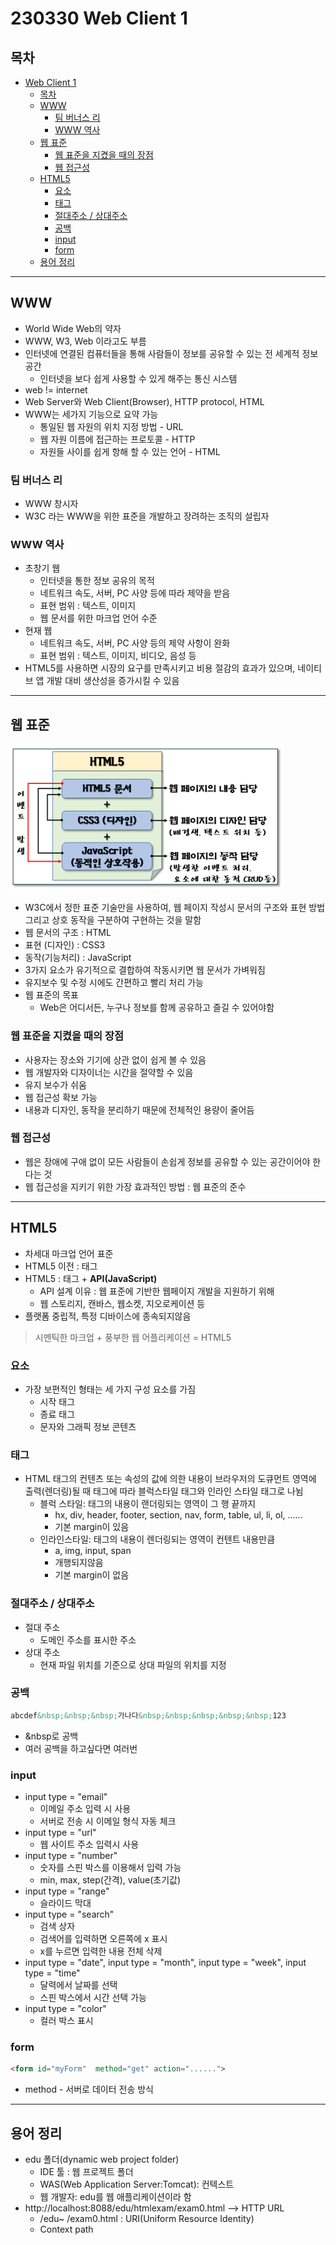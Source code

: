 # 230330 Web Client 1
## 목차
<!-- TOC -->

- [Web Client 1](#web-client-1)
    - [목차](#%EB%AA%A9%EC%B0%A8)
    - [WWW](#www)
        - [팀 버너스 리](#%ED%8C%80-%EB%B2%84%EB%84%88%EC%8A%A4-%EB%A6%AC)
        - [WWW 역사](#www-%EC%97%AD%EC%82%AC)
    - [웹 표준](#%EC%9B%B9-%ED%91%9C%EC%A4%80)
        - [웹 표준을 지켰을 때의 장점](#%EC%9B%B9-%ED%91%9C%EC%A4%80%EC%9D%84-%EC%A7%80%EC%BC%B0%EC%9D%84-%EB%95%8C%EC%9D%98-%EC%9E%A5%EC%A0%90)
        - [웹 접근성](#%EC%9B%B9-%EC%A0%91%EA%B7%BC%EC%84%B1)
    - [HTML5](#html5)
        - [요소](#%EC%9A%94%EC%86%8C)
        - [태그](#%ED%83%9C%EA%B7%B8)
        - [절대주소 / 상대주소](#%EC%A0%88%EB%8C%80%EC%A3%BC%EC%86%8C--%EC%83%81%EB%8C%80%EC%A3%BC%EC%86%8C)
        - [공백](#%EA%B3%B5%EB%B0%B1)
        - [input](#input)
        - [form](#form)
    - [용어 정리](#%EC%9A%A9%EC%96%B4-%EC%A0%95%EB%A6%AC)

<!-- /TOC -->
---
## WWW
- World Wide Web의 약자
- WWW, W3, Web 이라고도 부름
- 인터넷에 연결된 컴퓨터들을 통해 사람들이 정보를 공유할 수 있는 전 세계적 정보 공간
  - 인터넷을 보다 쉽게 사용할 수 있게 해주는 통신 시스템
- web != internet
- Web Server와 Web Client(Browser), HTTP protocol, HTML
- WWW는 세가지 기능으로 요약 가능
  - 통일된 웹 자원의 위치 지정 방법 - URL
  - 웹 자원 이름에 접근하는 프로토콜 - HTTP
  - 자원들 사이를 쉽게 항해 할 수 있는 언어 - HTML
### 팀 버너스 리
- WWW 창시자
- W3C 라는 WWW을 위한 표준을 개발하고 장려하는 조직의 설립자
### WWW 역사
- 초창기 웹
  - 인터넷을 통한 정보 공유의 목적
  - 네트워크 속도, 서버, PC 사양 등에 따라 제약을 받음
  - 표현 범위 : 텍스트, 이미지
  - 웹 문서를 위한 마크업 언어 수준
- 현재 웹
  - 네트워크 속도, 서버, PC 사양 등의 제약 사항이 완화
  - 표현 범위 : 텍스트, 이미지, 비디오, 음성 등
- HTML5를 사용하면 시장의 요구를 만족시키고 비용 절감의 효과가 있으며, 네이티브 앱 개발 대비 생산성을 증가시킬 수 있음
---

## 웹 표준
![](/TIL/image/2023-03-30-12-24-19.png)
- W3C에서 정한 표준 기술만을 사용하여, 웹 페이지 작성시 문서의 구조와 표현 방법 그리고 상호 동작을 구분하여 구현하는 것을 말함
- 웹 문서의 구조 : HTML
- 표현 (디자인) : CSS3
- 동작(기능처리) : JavaScript
- 3가지 요소가 유기적으로 결합하여 작동시키면 웹 문서가 가벼워짐
- 유지보수 및 수정 시에도 간편하고 빨리 처리 가능
- 웹 표준의 목표
  - Web은 어디서든, 누구나 정보를 함께 공유하고 즐길 수 있어야함
### 웹 표준을 지켰을 때의 장점
- 사용자는 장소와 기기에 상관 없이 쉽게 볼 수 있음
- 웹 개발자와 디자이너는 시간을 절약할 수 있음
- 유지 보수가 쉬움
- 웹 접근성 확보 가능
- 내용과 디자인, 동작을 분리하기 때문에 전체적인 용량이 줄어듬
### 웹 접근성
- 웹은 장애에 구애 없이 모든 사람들이 손쉽게 정보를 공유할 수 있는 공간이어야 한다는 것
- 웹 접근성을 지키기 위한 가장 효과적인 방법 : 웹 표준의 준수

---

## HTML5
- 차세대 마크업 언어 표준
- HTML5 이전 : 태그
- HTML5 : 태그 + **API(JavaScript)**
  - API 설계 이유 : 웹 표준에 기반한 웹페이지 개발을 지원하기 위해
  - 웹 스토리지, 캔바스, 웹소켓, 지오로케이션 등
- 플랫폼 중립적, 특정 디바이스에 종속되지않음
> 시멘틱한 마크업 + 풍부한 웹 어플리케이션 = HTML5
### 요소
- 가장 보편적인 형태는 세 가지 구성 요소를 가짐
  - 시작 태그
  - 종료 태그
  - 문자와 그래픽 정보 콘텐츠

### 태그
- HTML 태그의 컨텐츠 또는 속성의 값에 의한 내용이 브라우저의 도큐먼트 영역에 출력(렌더링)될 때 태그에 따라 블럭스타일 태그와 인라인 스타일 태그로 나뉨
  - 블럭 스타일: 태그의 내용이 랜더링되는 영역이 그 행 끝까지
    - hx, div, header, footer, section, nav, form, table, ul, li, ol, ......
    - 기본 margin이 있음
  - 인라인스타일: 태그의 내용이 렌더링되는 영역이 컨텐트 내용만큼
    - a, img, input, span
    - 개행되지않음
    - 기본 margin이 없음

### 절대주소 / 상대주소
- 절대 주소
  - 도메인 주소를 표시한 주소
- 상대 주소
  - 현재 파일 위치를 기준으로 상대 파일의 위치를 지정

### 공백
```html
abcdef&nbsp;&nbsp;&nbsp;가나다&nbsp;&nbsp;&nbsp;&nbsp;&nbsp;123
```
- &nbsp로 공백
- 여러 공백을 하고싶다면 여러번

### input
- input type = "email" 
  - 이메일 주소 입력 시 사용
  - 서버로 전송 시 이메일 형식 자동 체크
- input type = "url"
  - 웹 사이트 주소 입력시 사용
- input type = "number"
  - 숫자를 스핀 박스를 이용해서 입력 가능
  - min, max, step(간격), value(초기값)
- input type = "range"
  - 슬라이드 막대
- input type = "search"
  - 검색 상자
  - 검색어를 입력하면 오른쪽에 x 표시
  - x를 누르면 입력한 내용 전체 삭제
- input type = "date", input type = "month", input type = "week", input type = "time"
  - 달력에서 날짜를 선택
  - 스핀 박스에서 시간 선택 가능
- input type = "color"
  - 컬러 박스 표시

### form
```html
<form id="myForm"  method="get" action="......">
```
- method - 서버로 데이터 전송 방식

---
## 용어 정리
- edu 폴더(dynamic web project folder)
  - IDE 툴 : 웹 프로젝트 폴더
  - WAS(Web Application Server:Tomcat): 컨텍스트
  - 웹 개발자: edu를 웹 애플리케이션이라 함
- http://localhost:8088/edu/htmlexam/exam0.html --> HTTP URL
  - /edu~ /exam0.html : URI(Uniform Resource Identity)
  - Context path